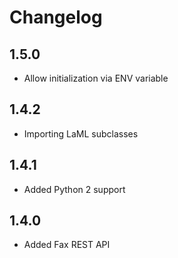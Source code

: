 # Changelog

## 1.5.0

- Allow initialization via ENV variable

## 1.4.2

- Importing LaML subclasses

## 1.4.1

- Added Python 2 support

## 1.4.0

- Added Fax REST API
